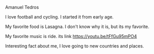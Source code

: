 Amanuel Tedros

I love football and cycling. I started it from early age.

My favorite food is Lasagna. I don't know why it is, but its my favorite.

My favorite music is ride. its link https://youtu.be/tFfGu95mPO4

Interesting fact about me, I love going to new countries and places.

